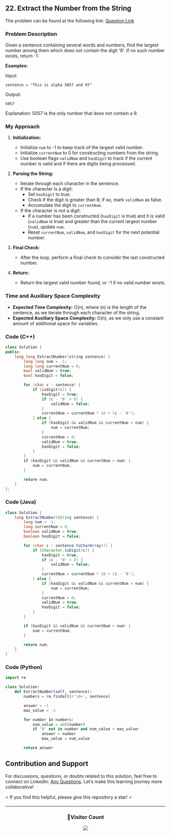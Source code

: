 ## 22. Extract the Number from the String

The problem can be found at the following link: [Question Link](https://www.geeksforgeeks.org/problems/extract-the-number-from-the-string3428/1)

### Problem Description

Given a sentence containing several words and numbers, find the largest number among them which does not contain the digit '9'. If no such number exists, return -1.

**Examples:**

Input:

```
sentence = "This is alpha 5057 and 97"
```

Output:

```
5057
```

Explanation:
5057 is the only number that does not contain a 9.

### My Approach

1. **Initialization:**

   - Initialize `num` to -1 to keep track of the largest valid number.
   - Initialize `currentNum` to 0 for constructing numbers from the string.
   - Use boolean flags `validNum` and `hasDigit` to track if the current number is valid and if there are digits being processed.

2. **Parsing the String:**

   - Iterate through each character in the sentence.
   - If the character is a digit:
     - Set `hasDigit` to true.
     - Check if the digit is greater than 8; if so, mark `validNum` as false.
     - Accumulate the digit to `currentNum`.
   - If the character is not a digit:
     - If a number has been constructed (`hasDigit` is true) and it is valid (`validNum` is true) and greater than the current largest number (`num`), update `num`.
     - Reset `currentNum`, `validNum`, and `hasDigit` for the next potential number.

3. **Final Check:**

   - After the loop, perform a final check to consider the last constructed number.

4. **Return:**
   - Return the largest valid number found, or -1 if no valid number exists.

### Time and Auxiliary Space Complexity

- **Expected Time Complexity:** O(n), where \(n\) is the length of the sentence, as we iterate through each character of the string.
- **Expected Auxiliary Space Complexity:** O(n), as we only use a constant amount of additional space for variables.

### Code (C++)

```cpp
class Solution {
public:
    long long ExtractNumber(string sentence) {
        long long num = -1;
        long long currentNum = 0;
        bool validNum = true;
        bool hasDigit = false;

        for (char c : sentence) {
            if (isdigit(c)) {
                hasDigit = true;
                if (c - '0' > 8) {
                    validNum = false;
                }
                currentNum = currentNum * 10 + (c - '0');
            } else {
                if (hasDigit && validNum && currentNum > num) {
                    num = currentNum;
                }
                currentNum = 0;
                validNum = true;
                hasDigit = false;
            }
        }
        if (hasDigit && validNum && currentNum > num) {
            num = currentNum;
        }

        return num;
    }
};
```

### Code (Java)

```java
class Solution {
    long ExtractNumber(String sentence) {
        long num = -1;
        long currentNum = 0;
        boolean validNum = true;
        boolean hasDigit = false;

        for (char c : sentence.toCharArray()) {
            if (Character.isDigit(c)) {
                hasDigit = true;
                if (c - '0' > 8) {
                    validNum = false;
                }
                currentNum = currentNum * 10 + (c - '0');
            } else {
                if (hasDigit && validNum && currentNum > num) {
                    num = currentNum;
                }
                currentNum = 0;
                validNum = true;
                hasDigit = false;
            }
        }

        if (hasDigit && validNum && currentNum > num) {
            num = currentNum;
        }

        return num;
    }
}
```

### Code (Python)

```python
import re

class Solution:
    def ExtractNumber(self, sentence):
        numbers = re.findall(r'\d+', sentence)

        answer = -1
        max_value = -1

        for number in numbers:
            num_value = int(number)
            if '9' not in number and num_value > max_value:
                answer = number
                max_value = num_value

        return answer
```

## Contribution and Support

For discussions, questions, or doubts related to this solution, feel free to connect on LinkedIn: [Any Questions](https://www.linkedin.com/in/patel-hetkumar-sandipbhai-8b110525a/). Let’s make this learning journey more collaborative!

⭐ If you find this helpful, please give this repository a star! ⭐

---

<div align="center">
  <h3><b>📍Visitor Count</b></h3>
</div>

<p align="center">
  <img src="https://profile-counter.glitch.me/Hunterdii/count.svg" />
</p>
